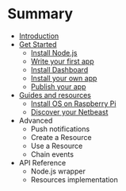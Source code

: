 # Summary

* [Introduction](README.md)
* [Get Started](get-started/index.md)
   * [Install Node.js](get-started/install-nodejs.md)
   * [Write your first app](get-started/write-your-first-app.md)
   * [Install Dashboard](get-started/install-dashboard.md)
   * [Install your own app](get-started/install_your_own_app_md.md)
   * [Publish your app](get-started/publish_your_app.md)
* [Guides and resources](guides_and_resources.md)
   * [Install OS on Raspberry Pi](install_os_on_raspberry_pi.md)
   * [Discover your Netbeast](discover_your_netbeast.md)
* Advanced
   * Push notifications
   * Create a Resource
   * Use a Resource
   * Chain events
* API Reference
   * Node.js wrapper
   * Resources implementation

